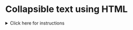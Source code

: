 # Collapsible text using HTML
<details>
<summary>Click here for instructions</summary>
Instructions go here
</details>

